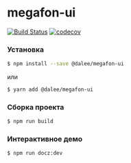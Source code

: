 # megafon-ui

[![Build Status](https://travis-ci.org/Dalee/megafon-ui.svg?branch=master)](https://travis-ci.org/Dalee/megafon-ui)
[![codecov](https://codecov.io/gh/Dalee/megafon-ui/branch/master/graph/badge.svg)](https://codecov.io/gh/Dalee/megafon-ui)

### Установка

```bash
$ npm install --save @dalee/megafon-ui
```

или

```bash
$ yarn add @dalee/megafon-ui
```

### Сборка проекта

```bash
$ npm run build
```

### Интерактивное демо

```bash
$ npm run docz:dev
```
